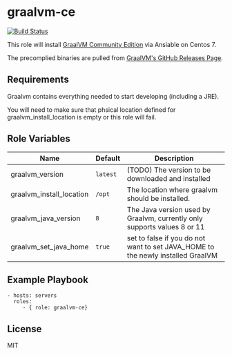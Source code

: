graalvm-ce
=========

[![Build Status](https://travis-ci.org/sirReeall/graalvm-ce.svg?branch=master)](https://travis-ci.org/sirReeall/graalvm-ce)

This role will install [GraalVM Community Edition](https://www.graalvm.org/) via Ansiable on Centos 7.

The precomplied binaries are pulled from [GraalVM's GitHub Releases Page](https://github.com/graalvm/graalvm-ce-builds/releases).

Requirements
------------

Graalvm contains everything needed to start developing (including a JRE).

You will need to make sure that phsical location defined for graalvm_install_location is empty or this role will fail.

Role Variables
--------------

Name | Default | Description
--- | --- | ---
graalvm_version | `latest` | (TODO) The version to be downloaded and installed
graalvm_install_location | `/opt` | The location where graalvm should be installed.
graalvm_java_version | `8` | The Java version used by Graalvm, currently only supports values 8 or 11
graalvm_set_java_home | `true` | set to false if you do not want to set JAVA_HOME to the newly installed GraalVM

Example Playbook
----------------

    - hosts: servers
      roles:
         - { role: graalvm-ce}

License
-------

MIT
